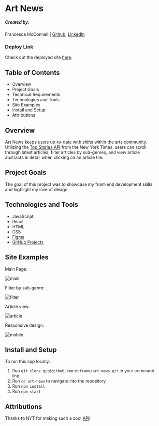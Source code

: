 # Art News

##### Created by:

Francesca McConnell | [Github](https://github.com/mcfrann), [LinkedIn](https://www.linkedin.com/in/francesca-mcconnell/)

### Deploy Link

Check out the deployed site [here](https://oracle-ai.herokuapp.com/).

## Table of Contents

- Overview
- Project Goals
- Technical Requirements
- Technologies and Tools
- Site Examples
- Install and Setup
- Attributions

## Overview

Art News keeps users up-to-date with shifts within the arts community. Utilizing the [Top Stories API](https://developer.nytimes.com/docs/top-stories-product/1/overview) from the New York Times, users can scroll through latest articles, filter articles by sub-genres, and view article abstracts in detail when clicking on an article tile.

## Project Goals

The goal of this project was to showcase my front-end development skills and highlight my love of design.

## Technologies and Tools

- JavaScript
- React
- HTML
- CSS
- [Figma](https://www.figma.com/file/0roCkfxvV9Vtm2LUs6EC0Z/Untitled?node-id=0%3A1)
- [GitHub Projects](https://github.com/mcfrann/art-news/projects/1)

## Site Examples

Main Page:

![main](https://media.giphy.com/media/gdUEVzyGupxNCm54UJ/giphy.gif)

Filter by sub-genre:

![filter](https://media.giphy.com/media/Ouw3KbzGWWDVfTkc2q/giphy.gif)

Article view:

![article](https://media.giphy.com/media/NzVheexzoXg5iFASox/giphy.gif)

Responsive design:

![mobile](https://media.giphy.com/media/re83LWtRLXH5tk8i7y/giphy.gif)

## Install and Setup

To run this app locally:

1. Run `git clone git@github.com:mcfrann/art-news.git` in your command line
2. Run `cd art-news` to navigate into the repository
3. Run `npm install`
4. Run `npm start`

## Attributions

Thanks to NYT for making such a cool [API](https://developer.nytimes.com/docs/top-stories-product/1/overview)!
